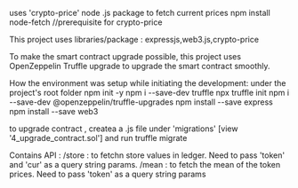 uses 'crypto-price' node .js package to fetch current prices
npm install node-fetch //prerequisite for crypto-price

This project uses libraries/package : expressjs,web3.js,crypto-price

To make the smart contract upgrade possible, this project uses OpenZeppelin Truffle upgrade to upgrade the smart contract smoothly.


How the environment was setup while initiating the development:
under the project's root folder
npm init -y
npm i --save-dev truffle
npx truffle init
npm i --save-dev @openzeppelin/truffle-upgrades
npm install --save express
npm install --save web3

to upgrade contract , createa a .js file under 'migrations' [view '4_upgrade_contract.sol'] and run truffle migrate

Contains API :
/store : to fetchn store values in ledger. Need to pass 'token' and 'cur' as a query string params.
/mean : to fetch the mean of the token prices.  Need to pass 'token' as a query string params